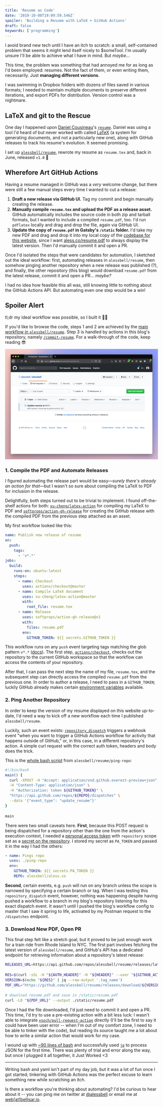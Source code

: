 ```yaml
---
title: 'Resume as Code'
date: '2019-10-08T19:09:59.546Z'
spoiler: 'Building a Resume with LaTeX + GitHub Actions'
draft: false
keywords: ['programming']
---
```


I avoid brand new tech until I have an itch to scratch: a small, self-contained problem that seems it might lend itself nicely to \$someTool. I'm usually unsure I'll be able to achieve what I have in mind. But _maybe..._

This time, the problem was something that had annoyed me for as long as I'd been employed: resumes. Not the fact of them, or even writing them, necessarily. Just **managing different versions**.

I was swimming in Dropbox folders with dozens of files saved in various formats; I needed to maintain multiple documents to preserve different iterations, and export PDFs for distribution. Version control was a nightmare.

## LaTeX and git to the Rescue

One day I happened upon [Daniel Cousineau](https://github.com/dcousineau)'s [`resume`](https://github.com/dcousineau/resume). Daniel was using a tool I'd heard of but never worked with called [LaTeX](https://www.latex-project.org/about/) (a system for generating documents, and not a particularly new one), along with GitHub releases to track his resume's evolution. It seemed promising.

I set up [`alessbell/resume`](https://github.com/alessbell/resume/), rewrote my resume as `resume.tex` and, back in June, released `v1.0` 🎉

## Wherefore Art GitHub Actions

Having a resume managed in GitHub was a _very_ welcome change, but there were still a few manual steps every time I wanted to cut a release:

1. **Draft a new release via GitHub UI.** Tag my commit and begin manually creating the release.
2. **Manually compile `resume.tex` and upload the PDF as a release asset.** GitHub automatically includes the source code in both zip and tarball formats, but I wanted to include a compiled `resume.pdf`, too. I'd run `pdflatex` locally and drag and drop the file, again via GitHub UI.
3. **Update the copy of `resume.pdf` in Gatsby's `/static` folder.** I'd take my new PDF and drag and drop it into my local copy of the [codebase for this website](https://github.com/alessbell/aless.co/), since I want [aless.co/resume.pdf](https://aless.co/resume.pdf) to always display the latest version. Then I'd manually commit it and open a PR.

Once I'd isolated the steps that were candidates for automation, I sketched out the ideal workflow: first, automating releases in `alessbell/resume`, then somehow pinging another repository when a new release was published (?), and finally, the other repository (this blog) would download `resume.pdf` from the latest release, commit it and open a PR... _maybe?_

I had no idea how feasible this all was, still knowing little to nothing about the GitHub Actions API. But automating even one step would be a win!

## Spoiler Alert

tl;dr my ideal workflow was possible, so I built it 🐙💜

If you'd like to browse the code, steps 1 and 2 are achieved by the [main workflow in `alessbell/resume`](https://github.com/alessbell/resume/blob/master/.github/workflows/main.yml). Step 3 is handled by actions in this blog's repository, namely [`/commit-resume`](https://github.com/alessbell/aless.co/blob/main/commit-resume/entrypoint.sh). For a walk-through of the code, keep reading 😎

![The first PR created by my GitHub action: updating a PDF with the one it downloaded from the latest automated release in another repository ✨](./resume-pr-1.png)

### 1. Compile the PDF and Automate Releases

I figured automating the release part would be easy—_surely there's already an action for that_—but I wasn't so sure about compiling the LaTeX to PDF for inclusion in the release.

Delightfully, both steps turned out to be trivial to implement. I found off-the-shelf actions for both: [`xu-cheng/latex-action`](https://github.com/xu-cheng/latex-action) for compiling my LaTeX to PDF and [`softprops/action-gh-release`](https://github.com/softprops/action-gh-release) for creating the GitHub release with the compiled PDF from the previous step attached as an asset.

My first workflow looked like this:

```yaml:title=.github/workflows/main.yml
name: Publish new release of resume
on:
  push:
    tags:
      - 'v*.*'
jobs:
  build:
    runs-on: ubuntu-latest
    steps:
      - name: Checkout
        uses: actions/checkout@master
      - name: Compile LaTeX document
        uses: xu-cheng/latex-action@master
        with:
          root_file: resume.tex
      - name: Release
        uses: softprops/action-gh-release@v1
        with:
          files: resume.pdf
        env:
          GITHUB_TOKEN: ${{ secrets.GITHUB_TOKEN }}
```

This workflow runs on any `push` event targeting tags matching the glob pattern `v*.*` ([docs](https://help.github.com/en/articles/workflow-syntax-for-github-actions#onpushpull_requestbranchestags)). The first step, [`actions/checkout`](https://github.com/actions/checkout), checks out the repository to the current GitHub workspace so that the workflow can access the contents of your repository.

After that, I can pass the next step the name of my file, `resume.tex`, and the subsequent step can directly access the compiled `resume.pdf` from the previous one. In order to author a release, I need to pass in a `GITHUB_TOKEN`; luckily GitHub already makes certain [environment variables](https://help.github.com/en/articles/virtual-environments-for-github-actions#github_token-secret) available.

### 2. Ping Another Repository

In order to keep the version of my resume displayed on this website up-to-date, I'd need a way to kick off a new workflow each time I published `alessbell/resume`.

Luckily, such an event exists: [`repository_dispatch`](https://developer.github.com/v3/repos/#create-a-repository-dispatch-event) triggers a webhook event "when you want to trigger a GitHub Actions workflow for activity that happens outside of GitHub," or, in this case, in a different repository's action. A simple curl request with the correct auth token, headers and body does the trick.

This is the [whole bash script](https://github.com/alessbell/resume/blob/master/ping-repo/entrypoint.sh) from `alessbell/resume/ping-repo`:

```bash:title=entrypoint.sh
#!/bin/bash
main() {
  curl -XPOST -H "Accept: application/vnd.github.everest-preview+json" \
  -H "Content-Type: application/json" \
  -H "Authorization: token ${GITHUB_TOKEN}" \
  "https://api.github.com/repos/${REPO}/dispatches" \
  --data '{"event_type": "update_resume"}'
}

main
```

There were two small caveats here. **First**, because this POST request is being dispatched for a repository other than the one from the action's execution context, I needed a [personal access token](https://help.github.com/en/articles/creating-a-personal-access-token-for-the-command-line) with `repository` scope set as a [secret on the repository](https://help.github.com/en/articles/virtual-environments-for-github-actions#creating-and-using-secrets-encrypted-variables). I stored my secret as `PA_TOKEN` and passed it in the way I had the others:

```yaml:title=.github/workflows/main.yml
- name: Pings repo
  uses: ./ping-repo
  env:
    GITHUB_TOKEN: ${{ secrets.PA_TOKEN }}
    REPO: alessbell/aless.co
```

**Second**, certain events, e.g. `push` will run on any branch unless the scope is narrowed by specifying a certain branch or tag. When I was testing this `repository_dispatch` event, however, nothing was happening despite having pushed a workflow to a branch in my blog's repository listening for this exact dispatch event. It wasn't until I pushed the blog's workflow config to master that I saw it spring to life, activated by my Postman request to the `/dispatches` endpoint.

### 3. Download New PDF, Open PR

This final step felt like a stretch goal, but it proved to be just enough work for a train ride from Rhode Island to NYC. The first part involves fetching the latest version of `alessbell/resume`, and GitHub's API has a dedicated endpoint for retrieving information about a repository's latest release:

```bash:title=alessbell/commit-resume/entrypoint.sh
RELEASES_URL=https://api.github.com/repos/alessbell/resume/releases/latest

RES=$(curl -sSL -H "${AUTH_HEADER}" -H "${HEADER}" --user "${GITHUB_ACTOR}" -X GET ${RELEASES_URL})
VERSION=$(echo "${RES}" | jq --raw-output '.tag_name')
PDF_URL="https://github.com/alessbell/resume/releases/download/${VERSION}/resume.pdf"

# download resume.pdf and save in /static/resume.pdf
curl -L0 "${PDF_URL}" --output ./static/resume.pdf
```

Once I had the file downloaded, I'd just need to commit it and open a PR. This time, I'd try to use a pre-existing action with a bit less luck: I wasn't able to integrate [`vsoch/pull-request-action`](https://github.com/marketplace/actions/pull-request-on-branch-push) directly (I'll be the first to say it could have been user error -- when I'm out of my comfort zone, I need to be able to tinker with the code), but reading its source taught me a lot about how to write a similar action that would work for my case.

I wound up with [~90 lines of bash](https://github.com/alessbell/aless.co/blob/main/commit-resume/entrypoint.sh) and successfully used [`jq`](https://stedolan.github.io/jq/) to process JSON for the first time. There was plenty of trial and error along the way, but once I plugged it all together, it Just Worked <3

---

Writing bash and yaml isn't part of my day job, but it was a lot of fun once I got started; tinkering with GitHub Actions was the perfect excuse to learn something new while scratching an itch.

Is there a workflow you're thinking about automating? I'd be curious to hear about it -- you can ping me on twitter at [@alessbell](https://twitter.com/alessbell) or email me at [web[at]bellisar.io](mailto:web@bellisar.io).
